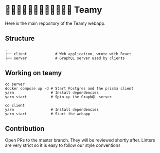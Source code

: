 # 👩🏼‍🔧👨🏼‍🔧👩🏼‍🔬👨🏼‍🔬 Teamy

Here is the main repository of the Teamy webapp.

## Structure

```
.
├── client             # Web application, wrote with React 
├── server             # GraphQL server used by clients
```

## Working on teamy

```
cd server
docker compose up -d # Start Postgres and the prisma client
yarn                 # Install dependencies
yarn start           # Spin-up the GraphQL server

cd client
yarn                 # Install dependencies
yarn start           # Start the webapp
```

## Contribution

Open PRs to the master branch. They will be reviewed shortly after.
Linters are very strict so it is easy to follow our style conventions
